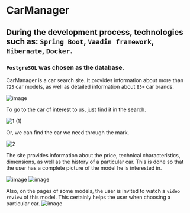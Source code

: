 # CarManager
## During the development process, technologies such as: `Spring Boot`, `Vaadin framework`, `Hibernate`, `Docker`.
### `PostgreSQL` was chosen as the database.

СarManager is a car search site. It provides information about more than `725` car models, as well as detailed information about `85+` car brands.

![image](https://github.com/timzy171/CarManager/assets/115809444/af1c229f-1122-48a0-ad4d-151e8060df22)

To go to the car of interest to us, just find it in the search.

![1 (1)](https://github.com/timzy171/CarManager/assets/115809444/c71be55e-59cf-4850-b09e-27ca384c1a63)

Or, we can find the car we need through the mark.

![2](https://github.com/timzy171/CarManager/assets/115809444/3de3e0ab-8d5b-43e2-a426-c42694bc717d)

The site provides information about the price, technical characteristics, dimensions, as well as the history of a particular car. 
This is done so that the user has a complete picture of the model he is interested in.

![image](https://github.com/timzy171/CarManager/assets/115809444/21638f6b-c65a-4f50-a518-cd945cd6275c)
![image](https://github.com/timzy171/CarManager/assets/115809444/407a90d7-a2a8-4450-bdd1-9f93811ac085)

Also, on the pages of some models, the user is invited to watch a `video review` of this model. 
This certainly helps the user when choosing a particular car.
![image](https://github.com/timzy171/CarManager/assets/115809444/749e2620-68a0-464e-8436-36d5f9637bf6)











